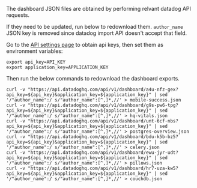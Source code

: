<!-- This is internal doc for updating these files and is not part of external commcare-cloud docs -->
The dashboard JSON files are obtained by performing relvant datadog API requests.

If they need to be updated, run below to redownload them. `author_name` JSON key is removed since datadog import API doesn't accept that field.

Go to the [API settings page](https://app.datadoghq.com/account/settings#api) to obtain api keys, then set them as environment variables:

```
export api_key=API_KEY
export application_key=APPLICATION_KEY
```

Then run the below commands to redownload the dashboard exports.

```
curl -v "https://api.datadoghq.com/api/v1/dashboard/a4u-nfz-gex?api_key=${api_key}&application_key=${application_key}" | sed '/"author_name":/ s/"author_name":[^,]*,//' > mobile-success.json
curl -v "https://api.datadoghq.com/api/v1/dashboard/g9s-pw6-tpg?api_key=${api_key}&application_key=${application_key}" | sed '/"author_name":/ s/"author_name":[^,]*,//' > hq-vitals.json
curl -v "https://api.datadoghq.com/api/v1/dashboard/unt-6cf-nbs?api_key=${api_key}&application_key=${application_key}" | sed '/"author_name":/ s/"author_name":[^,]*,//' > postgres-overview.json
curl -v "https://api.datadoghq.com/api/v1/dashboard/bdu-k5b-bz5?api_key=${api_key}&application_key=${application_key}" | sed '/"author_name":/ s/"author_name":[^,]*,//' > celery.json
curl -v "https://api.datadoghq.com/api/v1/dashboard/ewu-jyr-udt?api_key=${api_key}&application_key=${application_key}" | sed '/"author_name":/ s/"author_name":[^,]*,//' > pillows.json
curl -v "https://api.datadoghq.com/api/v1/dashboard/hr7-uza-kw5?api_key=${api_key}&application_key=${application_key}" | sed '/"author_name":/ s/"author_name":[^,]*,//' > couchdb.json
```
